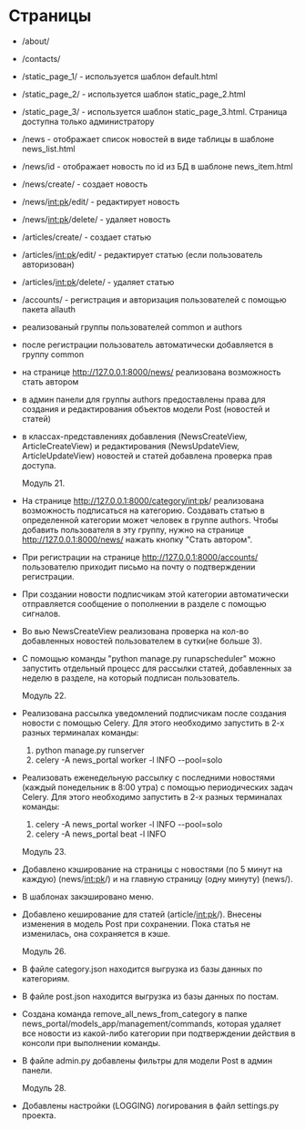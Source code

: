 # Страницы
- /about/
- /contacts/
- /static_page_1/ - используется шаблон default.html
- /static_page_2/ - используется шаблон static_page_2.html
- /static_page_3/ - используется шаблон static_page_3.html. Страница доступна только администратору
- /news - отображает список новостей в виде таблицы в шаблоне news_list.html
- /news/id - отображает новость по id из БД в шаблоне news_item.html
- /news/create/ - создает новость
- /news/<int:pk>/edit/ - редактирует новость
- /news/<int:pk>/delete/ - удаляет новость
- /articles/create/ - создает статью
- /articles/<int:pk>/edit/ - редактирует статью (если пользователь авторизован)
- /articles/<int:pk>/delete/ - удаляет статью
- /accounts/ - регистрация и авторизация пользователей с помощью пакета allauth
- реализованый группы пользователей common и authors
- после регистрации пользователь автоматически добавляется в группу common
- на странице http://127.0.0.1:8000/news/ реализована возможность стать автором
- в админ панели для группы authors предоставлены права для создания и редактирования объектов модели Post (новостей и статей)
- в классах-представлениях добавления (NewsCreateView, ArticleCreateView) и редактирования (NewsUpdateView, ArticleUpdateView) новостей и статей добавлена проверка прав доступа.

  Модуль 21. 
- На странице http://127.0.0.1:8000/category/<int:pk>/ реализована возможность подписаться на категорию. Создавать статью в определенной категории может человек в группе authors. 
Чтобы добавить пользователя в эту группу, нужно на странице http://127.0.0.1:8000/news/ нажать кнопку "Стать автором".
- При регистрации на странице http://127.0.0.1:8000/accounts/ пользователю приходит письмо на почту о подтверждении регистрации.
- При создании новости подписчикам этой категории автоматически отправляется сообщение о пополнении в разделе с помощью сигналов.
- Во вью NewsCreateView реализована проверка на кол-во добавленных новостей пользователем в сутки(не больше 3).
- С помощью команды "python manage.py runapscheduler" можно запустить отдельный процесс для рассылки статей, 
добавленных за неделю в разделе, на который подписан пользователь.

  Модуль 22.
- Реализована рассылка уведомлений подписчикам после создания новости с помощью Celery.
Для этого необходимо запустить в 2-х разных терминалах команды:
	1. python manage.py runserver
	2. celery -A news_portal worker -l INFO --pool=solo
- Реализовать еженедельную рассылку с последними новостями (каждый понедельник в 8:00 утра) с помощью периодических задач Celery.
Для этого необходимо запустить в 2-х разных терминалах команды:
	1. celery -A news_portal worker -l INFO --pool=solo
	2. celery -A news_portal beat -l INFO

  Модуль 23.
- Добавлено кэширование на страницы с новостями (по 5 минут на каждую) (news/<int:pk>/) и на главную страницу (одну минуту) (news/).
- В шаблонах закэшировано меню.
- Добавлено кеширование для статей (article/<int:pk>/). Внесены изменения в модель Post при сохранении.
Пока статья не изменилась, она сохраняется в кэше.

  Модуль 26.
- В файле category.json находится выгрузка из базы данных по категориям.
- В файле post.json находится выгрузка из базы данных по постам.
- Создана команда remove_all_news_from_category в папке news_portal/models_app/management/commands, которая удаляет все новости из 
какой-либо категории при подтверждении действия в консоли при выполнении команды.
- В файле admin.py добавлены фильтры для модели Post в админ панели. 

  Модуль 28.
- Добавлены настройки (LOGGING) логирования в файл settings.py проекта.
  
